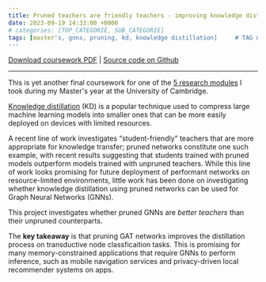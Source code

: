 ```yaml
---
title: Pruned teachers are friendly teachers - improving knowledge distillation in GAT networks
date: 2023-09-19 14:33:00 +0000
# categories: [TOP_CATEGORIE, SUB_CATEGORIE]
tags: [master's, gnns, pruning, kd, knowledge distillation]     # TAG names should always be lowercase
---
```


[Download coursework PDF]({{site.url}}/assets/L46_project.pdf) \| [Source code on Github](https://github.com/semiluna/l46_project)

---
This is yet another final coursework for one of the [5 research modules](https://www.cl.cam.ac.uk/teaching/2223/L46/) I took during my Master's year at the University of Cambridge. 

[Knowledge distillation](https://en.wikipedia.org/wiki/Knowledge_distillation) (KD) is a popular technique used to compress large machine learning models into smaller ones that can be more easily deployed on devices with limited resources. 

A recent line of work investigates “student-friendly” teachers that are more appropriate for knowledge transfer; pruned networks constitute one such example, with recent results suggesting that students trained with pruned models outperform models trained with unpruned teachers. While this line of work looks promising for future deployment of performant networks on resource-limited environments, little work has been done on investigating whether knowledge distillation using pruned networks can be used for Graph Neural Networks (GNNs). 

This project investigates whether pruned GNNs are _better teachers_ than their unpruned counterparts. 

The **key takeaway** is that pruning GAT networks improves the distillation process on transductive node classficaition tasks. This is promising for many memory-constrained applications that require GNNs to perform inference, such as mobile navigation services and privacy-driven local recommender systems on apps.